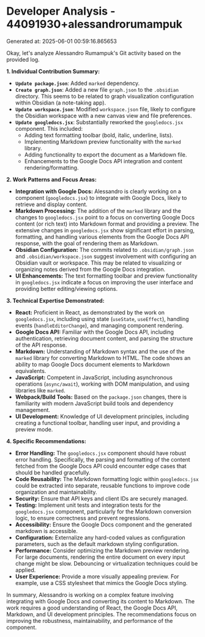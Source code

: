# Developer Analysis - 44091930+alessandrorumampuk
Generated at: 2025-06-01 00:59:16.865653

Okay, let's analyze Alessandro Rumampuk's Git activity based on the provided log.

**1. Individual Contribution Summary:**

*   **`Update package.json`**: Added `marked` dependency.
*   **`Create graph.json`**: Added a new file `graph.json` to the `.obsidian` directory. This seems to be related to graph visualization configuration within Obsidian (a note-taking app).
*   **`Update workspace.json`**: Modified `workspace.json` file, likely to configure the Obsidian workspace with a new canvas view and file preferences.
*   **`Update googledocs.jsx`**: Substantially reworked the `googledocs.jsx` component. This included:
    *   Adding text formatting toolbar (bold, italic, underline, lists).
    *   Implementing Markdown preview functionality with the `marked` library.
    *   Adding functionality to export the document as a Markdown file.
    *   Enhancements to the Google Docs API integration and content rendering/formatting.

**2. Work Patterns and Focus Areas:**

*   **Integration with Google Docs:** Alessandro is clearly working on a component (`googledocs.jsx`) to integrate with Google Docs, likely to retrieve and display content.
*   **Markdown Processing:** The addition of the `marked` library and the changes to `googledocs.jsx` point to a focus on converting Google Docs content (or rich text) into Markdown format and providing a preview.  The extensive changes in `googledocs.jsx` show significant effort in parsing, formatting, and handling various elements from the Google Docs API response, with the goal of rendering them as Markdown.
*   **Obsidian Configuration:** The commits related to `.obsidian/graph.json` and `.obsidian/workspace.json` suggest involvement with configuring an Obsidian vault or workspace. This may be related to visualizing or organizing notes derived from the Google Docs integration.
*   **UI Enhancements:** The text formatting toolbar and preview functionality in `googledocs.jsx` indicate a focus on improving the user interface and providing better editing/viewing options.

**3. Technical Expertise Demonstrated:**

*   **React:**  Proficient in React, as demonstrated by the work on `googledocs.jsx`, including using state (`useState`, `useEffect`), handling events (`handleEditorChange`), and managing component rendering.
*   **Google Docs API:**  Familiar with the Google Docs API, including authentication, retrieving document content, and parsing the structure of the API response.
*   **Markdown:**  Understanding of Markdown syntax and the use of the `marked` library for converting Markdown to HTML.  The code shows an ability to map Google Docs document elements to Markdown equivalents.
*   **JavaScript:** Competent in JavaScript, including asynchronous operations (`async/await`), working with DOM manipulation, and using libraries like `marked`.
*   **Webpack/Build Tools:** Based on the `package.json` changes, there is familiarity with modern JavaScript build tools and dependency management.
*   **UI Development:** Knowledge of UI development principles, including creating a functional toolbar, handling user input, and providing a preview mode.

**4. Specific Recommendations:**

*   **Error Handling:**  The `googledocs.jsx` component should have robust error handling.  Specifically, the parsing and formatting of the content fetched from the Google Docs API could encounter edge cases that should be handled gracefully.
*   **Code Reusability:**  The Markdown formatting logic within `googledocs.jsx` could be extracted into separate, reusable functions to improve code organization and maintainability.
*   **Security:** Ensure that API keys and client IDs are securely managed.
*   **Testing:**  Implement unit tests and integration tests for the `googledocs.jsx` component, particularly for the Markdown conversion logic, to ensure correctness and prevent regressions.
*   **Accessibility:** Ensure the Google Docs component and the generated markdown is accessible.
*   **Configuration:** Externalize any hard-coded values as configuration parameters, such as the default markdown styling configuration.
*   **Performance:** Consider optimizing the Markdown preview rendering. For large documents, rendering the entire document on every input change might be slow. Debouncing or virtualization techniques could be applied.
*   **User Experience:** Provide a more visually appealing preview. For example, use a CSS stylesheet that mimics the Google Docs styling.

In summary, Alessandro is working on a complex feature involving integrating with Google Docs and converting its content to Markdown. The work requires a good understanding of React, the Google Docs API, Markdown, and UI development principles. The recommendations focus on improving the robustness, maintainability, and performance of the component.
